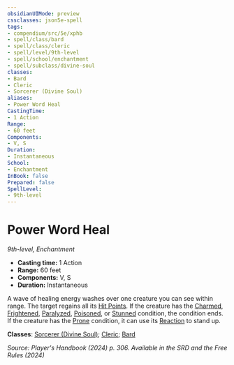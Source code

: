 ```yaml
---
obsidianUIMode: preview
cssclasses: json5e-spell
tags:
- compendium/src/5e/xphb
- spell/class/bard
- spell/class/cleric
- spell/level/9th-level
- spell/school/enchantment
- spell/subclass/divine-soul
classes:
- Bard
- Cleric
- Sorcerer (Divine Soul)
aliases:
- Power Word Heal
CastingTime: 
- 1 Action
Range:
- 60 feet
Components:
- V, S
Duration:
- Instantaneous
School:
- Enchantment
InBook: false
Prepared: false
SpellLevel:
- 9th-level
---
```

# Power Word Heal
*9th-level, Enchantment*  


- **Casting time:** 1 Action
- **Range:** 60 feet
- **Components:** V, S
- **Duration:** Instantaneous

A wave of healing energy washes over one creature you can see within range. The target regains all its [Hit Points](/3-Mechanics/CLI/variant-rules/hit-points-xphb.md). If the creature has the [Charmed](conditions.md#Charmed), [Frightened](conditions.md#Frightened), [Paralyzed](conditions.md#Paralyzed), [Poisoned](conditions.md#Poisoned), or [Stunned](conditions.md#Stunned) condition, the condition ends. If the creature has the [Prone](conditions.md#Prone) condition, it can use its [Reaction](/3-Mechanics/CLI/variant-rules/reaction-xphb.md) to stand up.

**Classes**: [Sorcerer (Divine Soul)](/3-Mechanics/CLI/lists/list-spells-classes-divine-soul-xge.md "subclass=XGE;class=XPHB"); [Cleric](/3-Mechanics/CLI/lists/list-spells-classes-cleric.md); [Bard](/3-Mechanics/CLI/lists/list-spells-classes-bard.md)

*Source: Player's Handbook (2024) p. 306. Available in the <span title='Systems Reference Document (5.2)'>SRD</span> and the Free Rules (2024)*